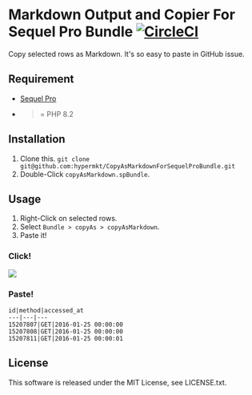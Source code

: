 # Markdown Output and Copier For Sequel Pro Bundle [![CircleCI](https://dl.circleci.com/status-badge/img/gh/hypermkt/CopyAsMarkdownForSequelProBundle/tree/master.svg?style=svg)](https://dl.circleci.com/status-badge/redirect/gh/hypermkt/CopyAsMarkdownForSequelProBundle/tree/master)

Copy selected rows as Markdown. It's so easy to paste in GitHub issue.

## Requirement
* [Sequel Pro](http://www.sequelpro.com/)
* >= PHP 8.2

## Installation
1. Clone this. `git clone git@github.com:hypermkt/CopyAsMarkdownForSequelProBundle.git`
1. Double-Click `copyAsMarkdown.spBundle`.

## Usage
1. Right-Click on selected rows.
1. Select `Bundle > copyAs > copyAsMarkdown`.
1. Paste it!

### Click!
![](./img/copy_as_markdown.png)

### Paste!
```
id|method|accessed_at
---|---|---
15207807|GET|2016-01-25 00:00:00
15207808|GET|2016-01-25 00:00:00
15207811|GET|2016-01-25 00:00:01
```

## License

This software is released under the MIT License, see LICENSE.txt.
